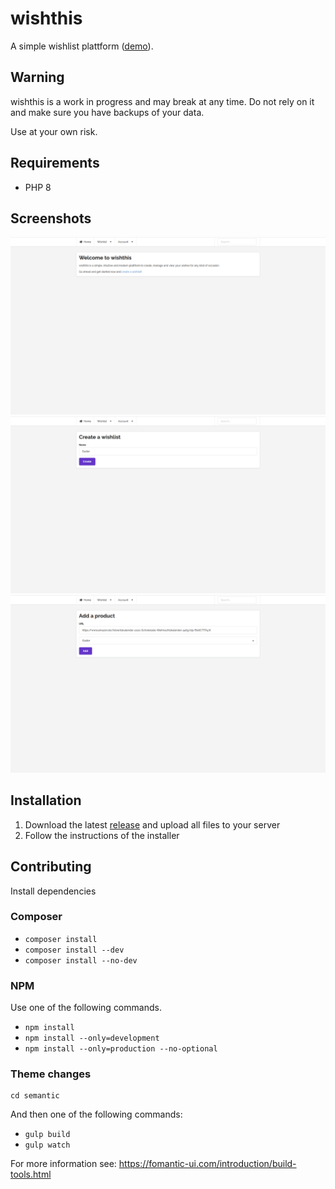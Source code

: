 # wishthis

A simple wishlist plattform ([demo](https://wishthis.online)).

## Warning
wishthis is a work in progress and may break at any time. Do not rely on it and make sure you have backups of your data.

Use at your own risk.

## Requirements
* PHP 8

## Screenshots
![Home](/includes/assets/img/home.png "Home")
![Create a wishlist](/includes/assets/img/wishlist-create.png "Create a wishlist")
![Add a product](/includes/assets/img/wishlist-product-add.png "Add a product")

## Installation
1. Download the latest [release](https://github.com/grandeljay/wishthis/releases) and upload all files to your server
1. Follow the instructions of the installer

## Contributing
Install dependencies

### Composer
- `composer install`
- `composer install --dev`
- `composer install --no-dev`

### NPM
Use one of the following commands.

- `npm install`
- `npm install --only=development`
- `npm install --only=production --no-optional`

### Theme changes
```
cd semantic
```

And then one of the following commands:
- `gulp build`
- `gulp watch`

For more information see: https://fomantic-ui.com/introduction/build-tools.html
